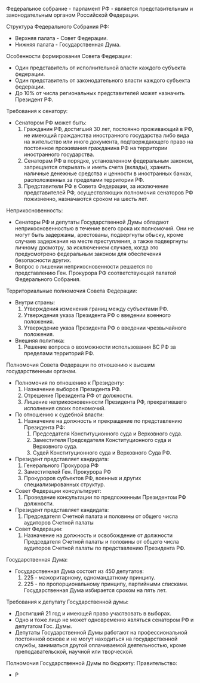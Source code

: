 Федеральное собрание - парламент РФ - является представительным и законодательным органом Российской Федерации.

Структура Федерального Собрания РФ:
- Верхняя палата - Совет Федерации.
- Нижняя палата - Государственная Дума.

Особенности формирования Совета Федерации:
- Один представитель от исполнительной власти каждого субъекта федерации.
- Один представитель от законодательного власти каждого субъекта федерации.
- До 10% от числа региональных представителей может назначить Президент РФ.

Требования к сенатору:
- Сенатором РФ может быть:
	1. Гражданин РФ, достигший 30 лет, постоянно проживающий в РФ, не имеющий гражданства иностранного государства либо вида на жительство или иного документа, подтверждающего право на постоянное проживания гражданина РФ на территории иностранного государства.
	2. Сенаторам РФ в порядке, установленном федеральным законом, запрещается открывать и иметь счета (вклады), хранить наличные денежные средства и ценности в иностранных банках, расположенных за пределами территории РФ.
	3. Представители РФ в Совета Федерации, за исключение представителей РФ, осуществляющих полномочия сенаторов РФ пожизненно, назначаются сроком на шесть лет.

Неприкосновенность:
- Сенаторы РФ и депутаты Государственной Думы обладают неприкосновенностью в течение всего срока их полномочий. Они не могут быть задержаны, арестованы, подвергнуты обыску, кроме случаев задержания на месте преступления, а также подвергнуты личному досмотру, за исключением случаев, когда это предусмотрено федеральным законом для обеспечения безопасности других.
- Вопрос о лишении неприкосновенности решается по представлению Ген. Прокурора РФ соответствующей палатой Федерального Собрания.

Территориальные полномочия Совета Федерации:
- Внутри страны:
	1. Утверждения изменения границ между субъектами РФ.
	2. Утверждения указа Президента РФ о введении военного положения.
	3. Утверждение указа Президента РФ о введении чрезвычайного положения.
- Внешняя политика:
	1. Решение вопроса о возможности использования ВС РФ за пределами территорий РФ.

Полномочия Совета Федерации по отношению к высшим государственным органам.
- Полномочия по отношению к Президенту:
	1. Назначение выборов Президента РФ.
	2. Отрешение Президента РФ от должности.
	3. Лишение неприкосновенности Президента РФ, прекратившего исполнения своих полномочий.
- По отношению к судебной власти:
	1. Назначение на должность и прекращение по представлению Президента РФ:
		1. Председателя Конституционного суда и Верховного суда.
		2. Заместителя Председателя Конституционного суда и Верховного суда.
		3. Судей Конституционного суда и Верховного Суда РФ.
- Президент представляет кандидата:
	1. Генерального Прокурора РФ 
	2. Заместителей Ген. Прокурора РФ
	3. Прокуроров субъектов РФ, военных и других специализированных структур.
- Совет Федерации консультирует:
	1. Проведение консультации по предложенным Президентом РФ должности.
- Президент представляет кандидата:
	1. Председателя Счетной палата и половины от общего числа аудиторов Счетной палаты
- Совет Федерации:
	1. Назначение на должность и освобождение от должности Председателя Счетной палаты и половины от общего числа аудиторов Счетной палаты по представлению Президента РФ.

Государственная Дума:
- Государственная Дума состоит из 450 депутатов:
	1. 225 - мажоритарному, одномандатному принципу.
	2. 225 - по пропорциональному принципу, партийными списками.
	Государственная Дума избирается сроком на пять лет.

Требования к депутату Государственной думы:
- Достигший 21 год и имеющей право участвовать в выборах.
- Одно и тоже лицо не может одновременно являться сенатором РФ и депутатом Гос. Думы.
- Депутаты Государственной Думы работают на профессиональной постоянной основе и не могут находиться на государственной службы, заниматься другой оплачиваемой деятельностью, кроме преподавательской, научной или творческой.

Полномочия Государственной Думы по бюджету:
Правительство:
- Р
